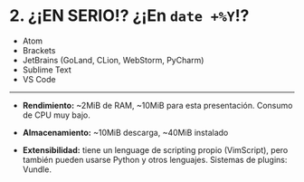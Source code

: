 
# 2. ¿¡EN SERIO!? ¿¡En `date +%Y`!?

* Atom
* Brackets
* JetBrains (GoLand, CLion, WebStorm, PyCharm)
* Sublime Text
* VS Code

----

* **Rendimiento:** ~2MiB de RAM, ~10MiB para esta
  presentación. Consumo de CPU muy bajo.

* **Almacenamiento:** ~10MiB descarga, ~40MiB instalado

* **Extensibilidad:** tiene un lenguage de scripting
  propio (VimScript), pero también pueden usarse Python
  y otros lenguajes. Sistemas de plugins: Vundle.

